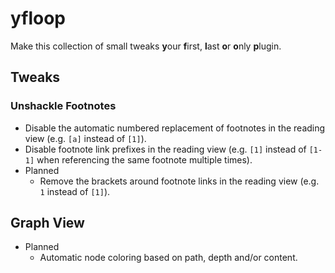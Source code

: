 # yfloop

Make this collection of small tweaks **y**our **f**irst, **l**ast **o**r **o**nly **p**lugin.

## Tweaks

### Unshackle Footnotes

- Disable the automatic numbered replacement of footnotes in the reading view (e.g. `[a]` instead of `[1]`).
- Disable footnote link prefixes in the reading view (e.g. `[1]` instead of `[1-1]` when referencing the same footnote multiple times).
- Planned
	- Remove the brackets around footnote links in the reading view (e.g. `1` instead of `[1]`).

## Graph View

- Planned
	- Automatic node coloring based on path, depth and/or content.

